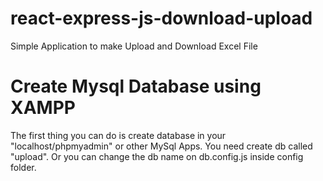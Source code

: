 # react-express-js-download-upload
Simple Application to make Upload and Download Excel File


# Create Mysql Database using XAMPP
The first thing you can do is create database in your "localhost/phpmyadmin" or other MySql Apps. You need create db called "upload". Or you can change the db name on db.config.js inside config folder.



